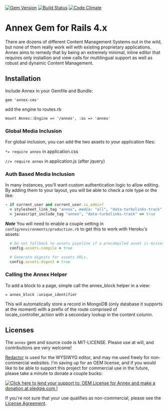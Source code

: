[![Gem Version](https://badge.fury.io/rb/annex-cms.png)](http://badge.fury.io/rb/annex-cms) [![Build Status](https://drone.io/github.com/unicorn/annex/status.png)](https://drone.io/github.com/unicorn/annex/latest) [![Code Climate](https://codeclimate.com/github/unicorn/annex.png)](https://codeclimate.com/github/unicorn/annex)

# Annex Gem for Rails 4.x

There are dozens of different Content Management Systems out in the wild, but none of them really work will with existing proprietary applications. Annex aims to remedy that by being an extremely minimal, inline editor that requires only installion and view calls for multilingual support as well as robust and dynamic Content Management.

## Installation
Include Annex in your Gemfile and Bundle:

`gem 'annex-cms'`

add the engine to routes.rb

`mount Annex::Engine => '/annex', :as => 'annex'`

### Global Media Inclusion
For global inclusion, you can add the two assets to your application files:

`*= require annex` in application.css

`//= require annex` in application.js (after jquery)

### Auth Based Media Inclusion
In many instances, you'll want custom authentication logic to allow editing. By adding them to your layout, you will be able to check a role type or the like:

```ruby
- if current_user and current_user.is_admin?
  = stylesheet_link_tag "annex", media: "all", "data-turbolinks-track" => true
  = javascript_include_tag "annex", "data-turbolinks-track" => true
```

***Note***
You will need to enable a couple setting in `config/environments/production.rb` to get this to work with Heroku's assets:

```ruby
  # Do not fallback to assets pipeline if a precompiled asset is missed.
  config.assets.compile = true

  # Generate digests for assets URLs.
  config.assets.digest = true
```

### Calling the Annex Helper
To add a block to a page, simple call the annex_block helper in a view:

`= annex_block :unique_identifier`

This will automatically store a record in MongoDB (only database it supports at the moment) with a prefix of the route comprised of locale_controller_action with a secondary lookup in the content column.


## Licenses
The `annex` gem and source code is MIT-LICENSE. Please use at will, and contributions are very welcome!

[Redactor](http://imperavi.com/redactor/) is used for the WYSIWYG editor, and may me used freely for non-commercial websites. I'm saving up for an OEM license, and if you would like to be able to support this project for commercial use in the future, please take a minute to donate a couple bucks:

<a href='https://pledgie.com/campaigns/24130'><img alt='Click here to lend your support to: OEM License for Annex and make a donation at pledgie.com !' src='https://pledgie.com/campaigns/24130.png?skin_name=chrome' border='0' ></a>


If you're not sure that your use qualifies as non-commercial, please see the [License Agreement](http://redactorjs.com/download/).

